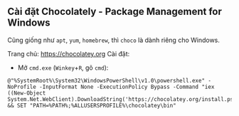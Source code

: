 

## Cài đặt Chocolately - Package Management for Windows
Cũng giống như `apt`, `yum`, `homebrew`, thì `choco` là dành riêng cho Windows.

Trang chủ: https://chocolatey.org
Cài đặt:
- Mở `cmd.exe` (`Winkey`+`R`, gõ `cmd`):
```dos
@"%SystemRoot%\System32\WindowsPowerShell\v1.0\powershell.exe" -NoProfile -InputFormat None -ExecutionPolicy Bypass -Command "iex ((New-Object System.Net.WebClient).DownloadString('https://chocolatey.org/install.ps1'))" && SET "PATH=%PATH%;%ALLUSERSPROFILE%\chocolatey\bin"
```